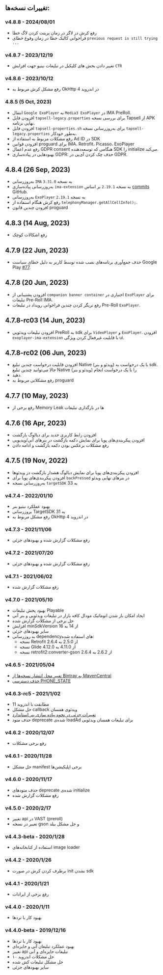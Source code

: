 ## تغییرات نسخه‌ها:

### v4.8.8 - 2024/08/01
- رفع کرش در لاگر در زمان پرینت کردن لاگ خطا
- فراخوانی کالبک خطا در زمان وقوع خطای `previous request is still trying ...`

### v4.8.7 - 2023/12/19
- تغییر دادن بخش های کلیکبل در تبلیغات نیتیو جهت افزایش `CTR`

### v4.8.6 - 2023/10/12
* رفع مشکل کرش مربوط به OkHttp در اندروید 4

### 4.8.5 (5 Oct, 2023)
* انتقال `Google ExoPlayer` به `Media3 ExoPlayer` در IMA PreRoll.
* افزودن فایل `tapsell-legacy.properties` برای بررسی نسخه Tapsell از APK نهایی برنامه.
* افزودن فایل `tapsell-properties.sh` برای به‌روزرسانی نسخه `tapsell-legacy.properties` به‌طور خودکار.
* رفع مشکلات مربوط به استفاده از Ad ID در SDK
* افزودن قوانین proguard برای IMA، Retrofit، Picasso، ExoPlayer
* رفع عدم اعمال GDPR consent هنگامی که توسعه‌دهنده SDK را initialize می‌کند.
* بهبودهایی در پیاده‌سازی GDPR: حذف چک کردن آی‌پی در GDPR.

## 4.8.4 (26 Sep, 2023)
* به‌روزرسانی `IMA` به نسخه `3.31.0`
* به‌روزرسانی پیاده‌سازی `ima-extension` به نسخه `2.19.1` بر اساس [commits](https://github.com/google/ExoPlayer/commit/b8e1a0b4755efd42a0d45fb0e90a6b3304e9544b) GitHub.
* به‌روزرسانی `ExoPlayer` به نسخه `2.19.1`
* رفع کرش هنگام استفاده از `telephonyManager.getAllCellInfo();`.
* افزودن چندین قانون proguard

## 4.8.3 (14 Aug, 2023)
* رفع اشکالات کوچک

## 4.7.9 (22 Jun, 2023)
* حذف جمع‌آوری برنامه‌های نصب شده توسط کاربر به دلیل خطای سیاست Google Play [#77](https://github.com/tapsellorg/TapsellPlusSDK-AndroidSample/issues/77).

## 4.7.8 (20 Jun, 2023)
* افزودن پشتیبانی از `companion banner container` اختیاری در `ExoPlayer` برای تبلیغات Pre-Roll IMA.
* رفع تریگر کردن چندین فراخوانی رویداد در تبلیغات Pre-Roll `ExoPlayer`.

## 4.7.8-rc03 (14 Jun, 2023)
* افزودن تبلیغات ویدئویی PreRoll به sdk برای `VideoPlayer` و `ExoPlayer`. افزودن `exoplayer-ima-extension` با قابلیت غیرفعال کردن ویژگی ui.

## 4.7.8-rc02 (06 Jun, 2023)
* افزودن قابلیت درخواست چندین تبلیغ Native (ویدئو و بنر) با یک درخواست به sdk. حالا می‌توانید چندین تبلیغ Native (ویدئو و بنر) را با یک درخواست انجام
* دهید.
* رفع مشکلاتی مربوط به proguard

## 4.7.7 (10 May, 2023)
* رفع برخی از Memory Leak ها در بارگذاری تبلیغات

## 4.7.6 (16 Apr, 2023)
* افزودن رابط کاربری جدید برای دیالوگ بازگشت
* افزودن پیکربندی‌های پویا برای نمایش دکمه بازگشت در بنرهای آنی/ویدیویی
* رفع مشکلات برعکس بودن دکمه بازگشت و ادامه دادن

## 4.7.5 (19 Nov, 2022)
* افزودن پیکربندی‌های پویا برای نمایش دیالوگ هشدار بازگشت در ویدئوها
* افزودن پیکربندی‌های پویا برای `backPressed` در بنرهای نهایی ویدئو
* به‌روزرسانی نسخه `targetSDK` به 33


### v4.7.4 - 2022/01/10
* بهبود عملکرد نیتیو بنر
* بروزرسانی TargetSDK به 31
* رفع مشکل مربوط به OkHttp در اندروید 4

### v4.7.3 - 2021/11/06
* رفع مشکلات گزارش شده و بهبود‌های جزئی 

### v4.7.2 - 2021/07/20
* رفع مشکلات گزارش شده و بهبود‌های جزئی

### v4.7.1 - 2021/06/02
* رفع مشکلات گزارش شده

### v4.7.0 - 2021/05/10
* بهبود پخش تبلیغات Playable
* ایجاد امکان باز شدن اتوماتیک مودال کافه بازار در تبلیغات ویدئویی و بنر آنی
* حل برخی از مشکلات گزارش شده
* افزایش minSdkVersion از 14 به 16
* سایر بهبودهای جزئی
* به روزرسانی dependencyهای استفاده شده:
    * نسخه Retrofit از 2.5.0 به 2.6.4
    * نسخه Glide از 4.11.0 به 4.12.0
    * نسخه retrofit2:converter-gson از 2.6.2 به 2.6.4

### v4.6.5 - 2021/05/04
* [تغییر محل انتشار نسخه‌ها از Bintray به MavenCentral](https://docs.tapsell.ir/tapsell-sdk/android/initialize/#%D8%AA%D9%86%D8%B8%DB%8C%D9%85%D8%A7%D8%AA-gradle)
* [حذف دسترسی PHONE_STATE](https://docs.tapsell.ir/tapsell-sdk/android/initialize/#%D8%AF%D8%B3%D8%AA%D8%B1%D8%B3%DB%8C%D9%87%D8%A7)

### v4.6.3-rc5 - 2021/1/02
* مطابقت با اندروید 11
* حل مشکل callback ویدئوی همسان
* [تغییرات جزئی در نحوه پیاده سازی بنر استاندارد](https://docs.tapsell.ir/tapsell-sdk/android/standard/)
* حذف متود deprecate شده‌ی loadAd برای تبلیغات همسان ویدئویی

### v4.6.2 - 2020/12/07
* رفع برخی مشکلات

### v4.6.1 - 2020/11/28
* حل مشکل manifest برخی اپلیکیشن‌ها

### v4.6.0 - 2020/11/17
* حذف متودهای deprecate شده‌ی initialize
* رفع مشکلات گزارش شده

### v4.5.0 - 2020/2/17
* تغییر api در VAST (preroll)
* تغییر در نسخه gson و حل مشکل بیلد

### v4.4.3-beta - 2020/1/28
* استفاده از کتابخانه‌های image loader

### v4.4.2 - 2020/1/26
* برطرف کردن کرش در صورت init نشدن sdk

### v4.4.1 - 2020/1/21
* رفغ برخی از ایرادات

### v4.4.0 - 2020/1/11
* بهبود کار با تردها

### v4.4.0-beta - 2019/12/16
* بهبود کار با تردها
* بهبود عملکرد تبلیغان آنی و جایزه‌ای
* تغییر api تبلیغات جایزه‌ای و آنی
* حل مشکلات اندروید ۱۰
* حل مشکل تبلیغات کش شده
* سایر بهبودهای جزئی
